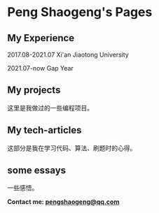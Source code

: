 # Peng Shaogeng's Pages

## My Experience
 2017.08-2021.07 Xi'an Jiaotong University

 2021.07-now Gap Year

## My projects
这里是我做过的一些编程项目。

## My tech-articles
这部分是我在学习代码、算法、刷题时的心得。

## some essays
一些感悟。



**Contact me: pengshaogeng@qq.com**



